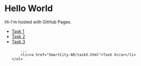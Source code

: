 <!DOCTYPE html>
<head><title>SmartCity-AR solution of 'Rafid'</title></head>
<!-- defines the default zoom for mobile devices -->
<meta name="viewport" content="width=device-width, initial-scale=1" />
<body>
<h1>Hello World</h1>
<p>Hi-I'm hosted with GitHub Pages.</p>
    <ul>
        <!-- navigation to the solutions of tasks -->
        <li><a href="SmartCity-AR/task1.html">Task 1</a></li>
        <li><a href="SmartCity-AR/task2.html">Task 2</a></li>
        <li><a href="SmartCity-AR/task3.html">Task 3</a></li>

        ...
        <li><a href="SmartCity-AR/taskX.html">Task X</a></li>
    </ul>
</body>
</html>
